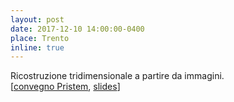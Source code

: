 ```yaml
---
layout: post
date: 2017-12-10 14:00:00-0400
place: Trento
inline: true
---
```

Ricostruzione tridimensionale a partire da immagini. <br>
[<a href="http://matematica.unibocconi.it/articoli/trento-il-convegno-di-primavera-del-pristem">convegno Pristem</a>, <a href="https://polimi365-my.sharepoint.com/:b:/g/personal/10755186_polimi_it/EXE0lS9KPhJAtFfAq6ZiMU4Bs-sStQkdgL67tQ9_-wMEJg?e=afnFtD">slides</a>]
